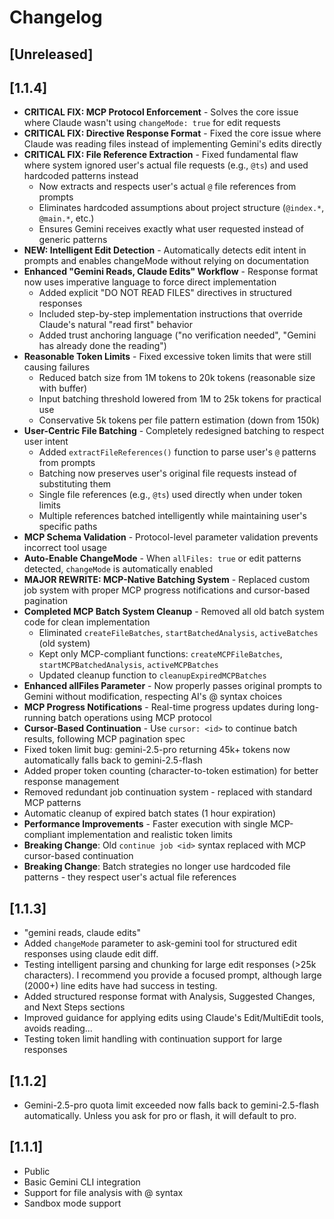 # Changelog

## [Unreleased]

## [1.1.4]
- **CRITICAL FIX: MCP Protocol Enforcement** - Solves the core issue where Claude wasn't using `changeMode: true` for edit requests
- **CRITICAL FIX: Directive Response Format** - Fixed the core issue where Claude was reading files instead of implementing Gemini's edits directly
- **CRITICAL FIX: File Reference Extraction** - Fixed fundamental flaw where system ignored user's actual file requests (e.g., `@ts`) and used hardcoded patterns instead
  - Now extracts and respects user's actual `@` file references from prompts
  - Eliminates hardcoded assumptions about project structure (`@index.*`, `@main.*`, etc.)
  - Ensures Gemini receives exactly what user requested instead of generic patterns
- **NEW: Intelligent Edit Detection** - Automatically detects edit intent in prompts and enables changeMode without relying on documentation
- **Enhanced "Gemini Reads, Claude Edits" Workflow** - Response format now uses imperative language to force direct implementation
  - Added explicit "DO NOT READ FILES" directives in structured responses
  - Included step-by-step implementation instructions that override Claude's natural "read first" behavior
  - Added trust anchoring language ("no verification needed", "Gemini has already done the reading")
- **Reasonable Token Limits** - Fixed excessive token limits that were still causing failures
  - Reduced batch size from 1M tokens to 20k tokens (reasonable size with buffer)
  - Input batching threshold lowered from 1M to 25k tokens for practical use
  - Conservative 5k tokens per file pattern estimation (down from 150k)
- **User-Centric File Batching** - Completely redesigned batching to respect user intent
  - Added `extractFileReferences()` function to parse user's `@` patterns from prompts
  - Batching now preserves user's original file requests instead of substituting them
  - Single file references (e.g., `@ts`) used directly when under token limits
  - Multiple references batched intelligently while maintaining user's specific paths
- **MCP Schema Validation** - Protocol-level parameter validation prevents incorrect tool usage
- **Auto-Enable ChangeMode** - When `allFiles: true` or edit patterns detected, `changeMode` is automatically enabled
- **MAJOR REWRITE: MCP-Native Batching System** - Replaced custom job system with proper MCP progress notifications and cursor-based pagination
- **Completed MCP Batch System Cleanup** - Removed all old batch system code for clean implementation
  - Eliminated `createFileBatches`, `startBatchedAnalysis`, `activeBatches` (old system)
  - Kept only MCP-compliant functions: `createMCPFileBatches`, `startMCPBatchedAnalysis`, `activeMCPBatches`
  - Updated cleanup function to `cleanupExpiredMCPBatches`
- **Enhanced allFiles Parameter** - Now properly passes original prompts to Gemini without modification, respecting AI's @ syntax choices
- **MCP Progress Notifications** - Real-time progress updates during long-running batch operations using MCP protocol
- **Cursor-Based Continuation** - Use `cursor: <id>` to continue batch results, following MCP pagination spec
- Fixed token limit bug: gemini-2.5-pro returning 45k+ tokens now automatically falls back to gemini-2.5-flash
- Added proper token counting (character-to-token estimation) for better response management
- Removed redundant job continuation system - replaced with standard MCP patterns
- Automatic cleanup of expired batch states (1 hour expiration)
- **Performance Improvements** - Faster execution with single MCP-compliant implementation and realistic token limits
- **Breaking Change**: Old `continue job <id>` syntax replaced with MCP cursor-based continuation
- **Breaking Change**: Batch strategies no longer use hardcoded file patterns - they respect user's actual file references

## [1.1.3]
- "gemini reads, claude edits"
- Added `changeMode` parameter to ask-gemini tool for structured edit responses using claude edit diff.
- Testing intelligent parsing and chunking for large edit responses (>25k characters). I recommend you provide a focused prompt, although large (2000+) line edits have had success in testing.
- Added structured response format with Analysis, Suggested Changes, and Next Steps sections
- Improved guidance for applying edits using Claude's Edit/MultiEdit tools, avoids reading...
- Testing token limit handling with continuation support for large responses

## [1.1.2]
- Gemini-2.5-pro quota limit exceeded now falls back to gemini-2.5-flash automatically. Unless you ask for pro or flash, it will default to pro.

## [1.1.1]

- Public
- Basic Gemini CLI integration
- Support for file analysis with @ syntax
- Sandbox mode support

